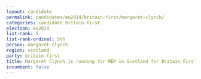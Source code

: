 ```yaml
---
layout: candidate
permalink: candidates/eu2014/britain-first/margaret-clynch/
categories: candidate britain-first
election: eu2014
list-rank: 5
list-rank-ordinal: 5th
person: margaret-clynch
region: scotland
party: britain-first
title: Margaret Clynch is running for MEP in Scotland for Britain First
incumbent: false
---
```

